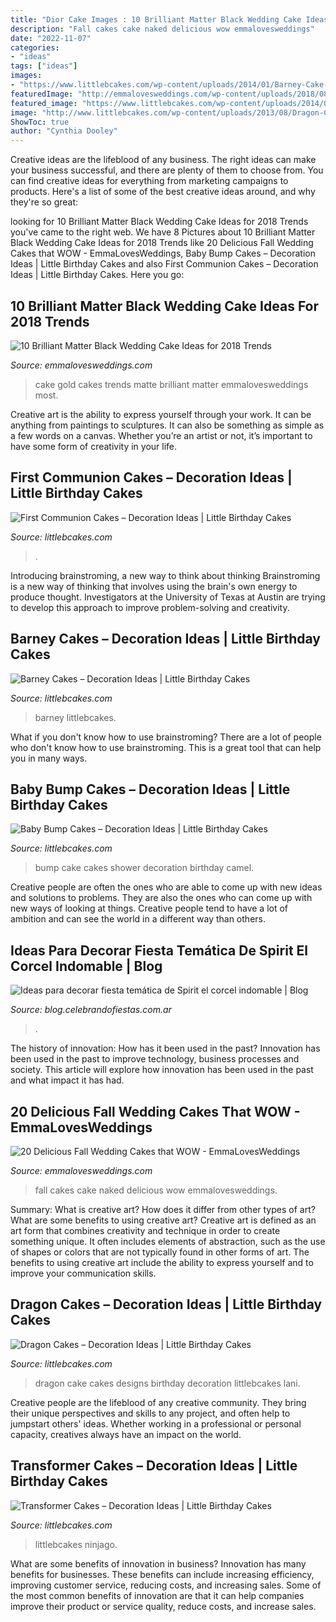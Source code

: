 ```yaml
---
title: "Dior Cake Images : 10 Brilliant Matter Black Wedding Cake Ideas For 2018 Trends"
description: "Fall cakes cake naked delicious wow emmalovesweddings"
date: "2022-11-07"
categories:
- "ideas"
tags: ["ideas"]
images:
- "https://www.littlebcakes.com/wp-content/uploads/2014/01/Barney-Cake-Ideas-643x1024.jpg"
featuredImage: "http://emmalovesweddings.com/wp-content/uploads/2018/08/naked-wedding-cake-ideas-with-fall-color-accents.jpg"
featured_image: "https://www.littlebcakes.com/wp-content/uploads/2014/01/Transformers-Cake.jpg"
image: "http://www.littlebcakes.com/wp-content/uploads/2013/08/Dragon-Cake-Designs-682x1024.jpg"
ShowToc: true
author: "Cynthia Dooley"
---
```



Creative ideas are the lifeblood of any business. The right ideas can make your business successful, and there are plenty of them to choose from. You can find creative ideas for everything from marketing campaigns to products. Here's a list of some of the best creative ideas around, and why they're so great: 

	

		
looking for 10 Brilliant Matter Black Wedding Cake Ideas for 2018 Trends you've came to the right web. We have 8 Pictures about 10 Brilliant Matter Black Wedding Cake Ideas for 2018 Trends like 20 Delicious Fall Wedding Cakes that WOW - EmmaLovesWeddings, Baby Bump Cakes – Decoration Ideas | Little Birthday Cakes and also First Communion Cakes – Decoration Ideas | Little Birthday Cakes. Here you go:
		
    
## 10 Brilliant Matter Black Wedding Cake Ideas For 2018 Trends

<img loading=lazy src="http://emmalovesweddings.com/wp-content/uploads/2018/02/gold-and-matte-black-wedding-cake.jpg" onerror="this.onerror=null;this.src='https://tse2.mm.bing.net/th?id=OIP.cucn4Kiuq3ismBoOcXWyMAHaK8&amp;pid=15.1';" alt="10 Brilliant Matter Black Wedding Cake Ideas for 2018 Trends">

_Source: emmalovesweddings.com_

>cake gold cakes trends matte brilliant matter emmalovesweddings most. 

	

Creative art is the ability to express yourself through your work. It can be anything from paintings to sculptures. It can also be something as simple as a few words on a canvas. Whether you’re an artist or not, it’s important to have some form of creativity in your life.

    
## First Communion Cakes – Decoration Ideas | Little Birthday Cakes

<img loading=lazy src="https://www.littlebcakes.com/wp-content/uploads/2014/02/Pictures-of-First-Communion-Cakes.jpg" onerror="this.onerror=null;this.src='https://tse4.mm.bing.net/th?id=OIP.zfnm4-BTchu_Sb08NsrPoQHaMF&amp;pid=15.1';" alt="First Communion Cakes – Decoration Ideas | Little Birthday Cakes">

_Source: littlebcakes.com_

>. 

	

Introducing brainstroming, a new way to think about thinking
Brainstroming is a new way of thinking that involves using the brain's own energy to produce thought. Investigators at the University of Texas at Austin are trying to develop this approach to improve problem-solving and creativity.

    
## Barney Cakes – Decoration Ideas | Little Birthday Cakes

<img loading=lazy src="https://www.littlebcakes.com/wp-content/uploads/2014/01/Barney-Cake-Ideas-643x1024.jpg" onerror="this.onerror=null;this.src='https://tse4.mm.bing.net/th?id=OIP.lexI2QQZDnM-7YPboBgdswHaLy&amp;pid=15.1';" alt="Barney Cakes – Decoration Ideas | Little Birthday Cakes">

_Source: littlebcakes.com_

>barney littlebcakes. 

	

What if you don't know how to use brainstroming?
There are a lot of people who don't know how to use brainstroming. This is a great tool that can help you in many ways.

    
## Baby Bump Cakes – Decoration Ideas | Little Birthday Cakes

<img loading=lazy src="http://www.littlebcakes.com/wp-content/uploads/2014/01/Baby-Bump-Cakes.jpg" onerror="this.onerror=null;this.src='https://tse4.mm.bing.net/th?id=OIP.KCxRWsEGA46dsajROZ5AKwHaLG&amp;pid=15.1';" alt="Baby Bump Cakes – Decoration Ideas | Little Birthday Cakes">

_Source: littlebcakes.com_

>bump cake cakes shower decoration birthday camel. 

	

Creative people are often the ones who are able to come up with new ideas and solutions to problems. They are also the ones who can come up with new ways of looking at things. Creative people tend to have a lot of ambition and can see the world in a different way than others.

    
## Ideas Para Decorar Fiesta Temática De Spirit El Corcel Indomable | Blog

<img loading=lazy src="https://blog.celebrandofiestas.com.ar/wp-content/uploads/2019/12/torta_cake_spirit_decoracion_fiesta_celebrando-1-768x1024.jpg" onerror="this.onerror=null;this.src='https://tse3.mm.bing.net/th?id=OIP.i35Q9VEJLWlrkosf8zkMawHaJ4&amp;pid=15.1';" alt="Ideas para decorar fiesta temática de Spirit el corcel indomable | Blog">

_Source: blog.celebrandofiestas.com.ar_

>. 

	

The history of innovation: How has it been used in the past?
Innovation has been used in the past to improve technology, business processes and society. This article will explore how innovation has been used in the past and what impact it has had.

    
## 20 Delicious Fall Wedding Cakes That WOW - EmmaLovesWeddings

<img loading=lazy src="http://emmalovesweddings.com/wp-content/uploads/2018/08/naked-wedding-cake-ideas-with-fall-color-accents.jpg" onerror="this.onerror=null;this.src='https://tse2.mm.bing.net/th?id=OIP.JHEmRpJV3-CXNC9K7DLYIAHaLH&amp;pid=15.1';" alt="20 Delicious Fall Wedding Cakes that WOW - EmmaLovesWeddings">

_Source: emmalovesweddings.com_

>fall cakes cake naked delicious wow emmalovesweddings. 

	

Summary: What is creative art? How does it differ from other types of art? What are some benefits to using creative art?
Creative art is defined as an art form that combines creativity and technique in order to create something unique. It often includes elements of abstraction, such as the use of shapes or colors that are not typically found in other forms of art. The benefits to using creative art include the ability to express yourself and to improve your communication skills.

    
## Dragon Cakes – Decoration Ideas | Little Birthday Cakes

<img loading=lazy src="http://www.littlebcakes.com/wp-content/uploads/2013/08/Dragon-Cake-Designs-682x1024.jpg" onerror="this.onerror=null;this.src='https://tse2.mm.bing.net/th?id=OIP.eVoFuFGBZvxnsA0bhrtreQHaLH&amp;pid=15.1';" alt="Dragon Cakes – Decoration Ideas | Little Birthday Cakes">

_Source: littlebcakes.com_

>dragon cake cakes designs birthday decoration littlebcakes lani. 

	

Creative people are the lifeblood of any creative community. They bring their unique perspectives and skills to any project, and often help to jumpstart others' ideas. Whether working in a professional or personal capacity, creatives always have an impact on the world.

    
## Transformer Cakes – Decoration Ideas | Little Birthday Cakes

<img loading=lazy src="https://www.littlebcakes.com/wp-content/uploads/2014/01/Transformers-Cake.jpg" onerror="this.onerror=null;this.src='https://tse2.mm.bing.net/th?id=OIP.-W2DGFo4s9q5ZZPE4470IAHaLH&amp;pid=15.1';" alt="Transformer Cakes – Decoration Ideas | Little Birthday Cakes">

_Source: littlebcakes.com_

>littlebcakes ninjago. 

	

What are some benefits of innovation in business?
Innovation has many benefits for businesses. These benefits can include increasing efficiency, improving customer service, reducing costs, and increasing sales. Some of the most common benefits of innovation are that it can help companies improve their product or service quality, reduce costs, and increase sales.

